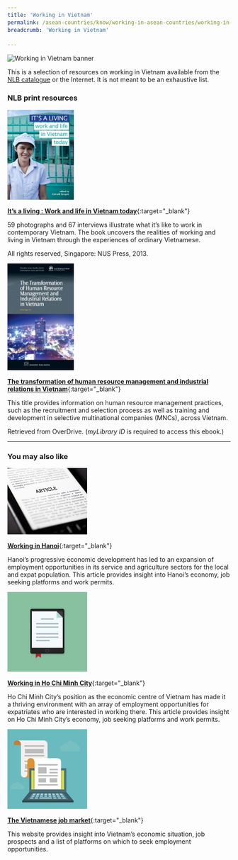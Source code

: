 ```yaml
---
title: 'Working in Vietnam'
permalink: /asean-countries/know/working-in-asean-countries/working-in-vietnam/
breadcrumb: 'Working in Vietnam'

---
```



<img src="/images/asean-working/ASEAN-Vietnam-Working.jpg" alt="Working in Vietnam banner" style="width:800px;" />

This is a selection of resources on working in Vietnam available from the [NLB catalogue](http://catalogue.nlb.gov.sg/) or the Internet.  It is not meant to be an exhaustive list.

### **NLB print resources**

<img src="/images/book-covers/Its-a-living-Work-and-life-in-Vietnam-today.jpg" style="width:150px;" />

[**It’s a living : Work and life in Vietnam today**](http://eservice.nlb.gov.sg/item_holding.aspx?bid=200123869){:target="_blank"}

59 photographs and 67 interviews illustrate what it’s like to work in contemporary Vietnam. The book uncovers the realities of working and living in Vietnam through the experiences of ordinary Vietnamese.

All rights reserved, Singapore: NUS Press, 2013.

<img src="/images/book-covers/The-transformation-of-human-resource-management-and-industrial-relations-in-Vietnam.jpg" style="width:150px;" />

[**The transformation of human resource management and industrial relations in Vietnam**](https://nlb.overdrive.com/media/1750744){:target="_blank"}

This title provides information on human resource management practices, such as the recruitment and selection process as well as training and development in selective multinational companies (MNCs), across Vietnam.

Retrieved from OverDrive. (*myLibrary ID* is required to access this ebook.)

---

### **You may also like**

<img src="/images/resources/Article 3.jpg" style="width:180px;" />

[**Working in Hanoi**](https://www.internations.org/hanoi-expats/guide/working-in-hanoi-18185){:target="_blank"}

Hanoi’s progressive economic development has led to an expansion of employment opportunities in its service and agriculture sectors for the local and expat population. This article provides insight into Hanoi’s economy, job seeking platforms and work permits.

<img src="/images/resources/Article 2.jpg" style="width:180px;" />

[**Working in Ho Chi Minh City**](https://www.internations.org/hanoi-expats/guide/working-in-ho-chi-minh-city-18107){:target="_blank"}

Ho Chi Minh City’s position as the economic centre of Vietnam has made it a thriving environment with an array of employment opportunities for expatriates who are interested in working there. This article provides insight on Ho Chi Minh City’s economy, job seeking platforms and work permits.

<img src="/images/resources/Article 1.jpg" style="width:180px;" />

[**The Vietnamese job market**](https://justlanded.com/english/Vietnam/Vietnam-Guide/Jobs/The-Vietnamese-job-market){:target="_blank"}

This website provides insight into Vietnam’s economic situation, job prospects and a list of platforms on which to seek employment opportunities.